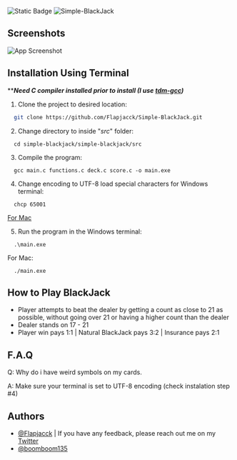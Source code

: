 ![Static Badge](https://img.shields.io/badge/License-MIT-green)
![Simple-BlackJack](https://socialify.git.ci/Flapjacck/Simple-BlackJack/image?description=1&descriptionEditable=Game%20of%20Blackjack%20made%20in%20the%20C%20programming%20language.%20Created%20to%20deepen%20my%20understanding%20of%20the%20C%20language%20and%20git.&language=1&name=1&pattern=Plus&stargazers=1&theme=Dark)



## Screenshots

![App Screenshot](https://i.imgur.com/jHoLb1J.png)


## Installation Using Terminal

*****Need C compiler installed prior to install (I use [tdm-gcc](https://jmeubank.github.io/tdm-gcc/))***

1. Clone the project to desired location:
```bash
  git clone https://github.com/Flapjacck/Simple-BlackJack.git
```

2. Change directory to inside "*src*" folder:
```
  cd simple-blackjack/simple-blackjack/src
```

3. Compile the program:
```
  gcc main.c functions.c deck.c score.c -o main.exe
```

4. Change encoding to UTF-8 load special characters for Windows terminal:
```
  chcp 65001
```
[For Mac](https://support.apple.com/lt-lt/guide/terminal/trml15220/mac)

5. Run the program in the Windows terminal:
```
  .\main.exe
```
For Mac:
```
  ./main.exe
```

## How to Play BlackJack

- Player attempts to beat the dealer by getting a count as close to 21 as possible, without going over 21 or having a higher count than the dealer
- Dealer stands on 17 - 21
- Player win pays 1:1 | Natural BlackJack pays 3:2 | Insurance pays 2:1

## F.A.Q

Q: Why do i have weird symbols on my cards.

A: Make sure your terminal is set to UTF-8 encoding (check instalation step #4)

   
## Authors

- [@Flapjacck](https://www.github.com/Flapjacck) | If you have any feedback, please reach out me on my [Twitter](https://x.com/SpennGK)
- [@boomboom135](https://www.github.com/boomboom135)
